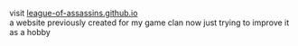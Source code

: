 visit [league-of-assassins.github.io](https://league-of-assassins.github.io/)  
a website previously created for my game clan now just trying to improve it as a hobby

